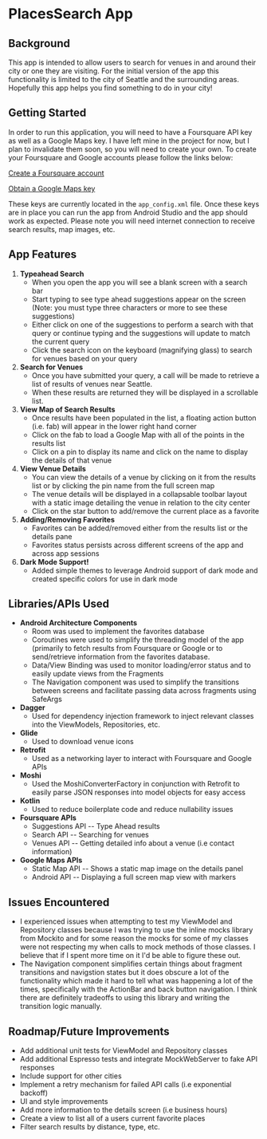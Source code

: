 # PlacesSearch App

## Background
This app is intended to allow users to search for venues in and around their city or one they are visiting. For the initial version of the app this functionality is limited to the city of Seattle and the surrounding areas. Hopefully this app helps you find something to do in your city!

## Getting Started
In order to run this application, you will need to have a Foursquare API key as well as a Google Maps key. I have left mine in the project for now, but I plan to invalidate them soon, so you will need to create your own. To create your Foursquare and Google accounts please follow the links below:

 [Create a Foursquare account](https://developer.foursquare.com/places-api)
 
 [Obtain a Google Maps key](https://developers.google.com/maps/documentation/maps-static/get-api-key)

These keys are currently located in the `app_config.xml` file. Once these keys are in place you can run the app from Android Studio and the app should work as expected. Please note you will need internet connection to receive search results, map images, etc.

## App Features

1. **Typeahead Search**
    * When you open the app you will see a blank screen with a search bar
    * Start typing to see type ahead suggestions appear on the screen (Note: you must type three characters or more to see these suggestions)
    * Either click on one of the suggestions to perform a search with that query or continue typing and the suggestions will update to match the current query
    * Click the search icon on the keyboard (magnifying glass) to search for venues based on your query
2. **Search for Venues**
    * Once you have submitted your query, a call will be made to retrieve a list of results of venues near Seattle.
    * When these results are returned they will be displayed in a scrollable list.
3. **View Map of Search Results**
    * Once results have been populated in the list, a floating action button (i.e. fab) will appear in the lower right hand corner
    * Click on the fab to load a Google Map with all of the points in the results list
    * Click on a pin to display its name and click on the name to display the details of that venue
4. **View Venue Details**
    * You can view the details of a venue by clicking on it from the results list or by clicking the pin name from the full screen map
    * The venue details will be displayed in a collapsable toolbar layout with a static image detailing the venue in relation to the city center
    * Click on the star button to add/remove the current place as a favorite
5. **Adding/Removing Favorites**
    * Favorites can be added/removed either from the results list or the details pane
    * Favorites status persists across different screens of the app and across app sessions
6. **Dark Mode Support!**
    * Added simple themes to leverage Android support of dark mode and created specific colors for use in dark mode

## Libraries/APIs Used

* **Android Architecture Components**
    * Room was used to implement the favorites database
    * Coroutines were used to simplify the threading model of the app (primarily to fetch results from Foursquare or Google or to send/retrieve information from the favorites database.
    * Data/View Binding was used to monitor loading/error status and to easily update views from the Fragments
    * The Navigation component was used to simplify the transitions between screens and facilitate passing data across fragments using SafeArgs
* **Dagger**
    * Used for dependency injection framework to inject relevant classes into the ViewModels, Repositories, etc.
* **Glide**
    * Used to download venue icons
* **Retrofit**
    * Used as a networking layer to interact with Foursquare and Google APIs
* **Moshi**
    * Used the MoshiConverterFactory  in conjunction with Retrofit to easily parse JSON responses into model objects for easy access
* **Kotlin**
    * Used to reduce boilerplate code and reduce nullability issues
* **Foursquare APIs**
    * Suggestions API -- Type Ahead results
    * Search API -- Searching for venues
    * Venues API -- Getting detailed info about a venue (i.e contact information)
* **Google Maps APIs**
    * Static Map API -- Shows a static map image on the details panel
    * Android API --  Displaying a full screen map view with markers

## Issues Encountered
* I experienced issues when attempting to test my ViewModel and Repository classes because I was trying to use the inline mocks library from Mockito and for some reason the mocks for some of my classes were not respecting my when calls to mock methods of those classes. I believe that if I spent more time on it I'd be able to figure these out.
* The Navigation component simplifies certain things about fragment transitions and navigstion states but it does obscure a lot of the functionality which made it hard to tell what was happening a lot of the times, specifically with the ActionBar and back button navigation. I think there are definitely tradeoffs to using this library and writing the transition logic manually.

## Roadmap/Future Improvements
* Add additional unit tests for ViewModel and Repository classes
* Add additional Espresso tests and integrate MockWebServer to fake API responses
* Include support for other cities
* Implement a retry mechanism for failed API calls (i.e exponential backoff)
* UI and style improvements
* Add more information to the details screen (i.e business hours)
* Create a view to list all of a users current favorite places
* Filter search results by distance, type, etc.
